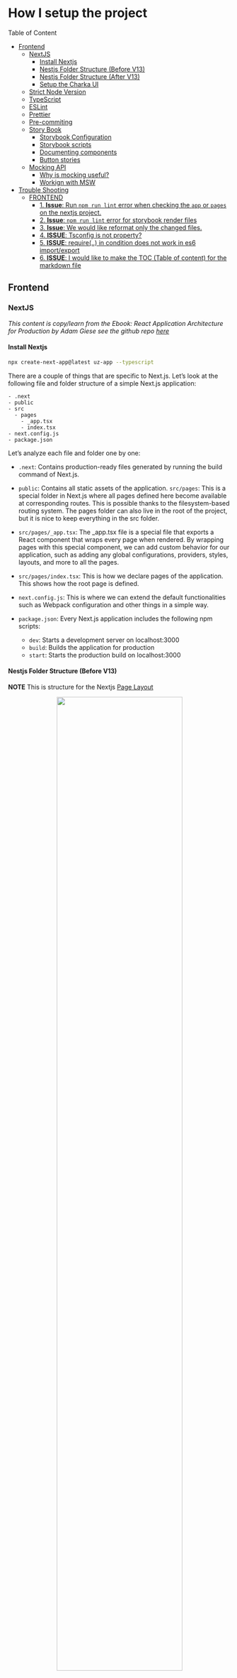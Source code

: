 # How I setup the project

Table of Content

<!-- toc -->

- [Frontend](#frontend)
  * [NextJS](#nextjs)
    + [Install Nextjs](#install-nextjs)
    + [Nestjs Folder Structure (Before V13)](#nestjs-folder-structure-before-v13)
    + [Nestjs Folder Structure (After V13)](#nestjs-folder-structure-after-v13)
    + [Setup the Charka UI](#setup-the-charka-ui)
  * [Strict Node Version](#strict-node-version)
  * [TypeScript](#typescript)
  * [ESLint](#eslint)
  * [Prettier](#prettier)
  * [Pre-commiting](#pre-commiting)
  * [Story Book](#story-book)
    + [Storybook Configuration](#storybook-configuration)
    + [Storybook scripts](#storybook-scripts)
    + [Documenting components](#documenting-components)
    + [Button stories](#button-stories)
  * [Mocking API](#mocking-api)
    + [Why is mocking useful?](#why-is-mocking-useful)
    + [Workign with MSW](#workign-with-msw)
- [Trouble Shooting](#trouble-shooting)
  * [FRONTEND](#frontend)
    + [1. **Issue**: Run `npm run lint` error when checking the `app` or `pages` on the nextjs project.](#1--issue-run-npm-run-lint-error-when-checking-the-app-or-pages-on-the-nextjs-project)
    + [2. **Issue**: `npm run lint` error for storybook render files](#2-issue-npm-run-lint-error-for-storybook-render-files)
    + [3. **Issue**: We would like reformat only the changed files.](#3-issue-we-would-like-reformat-only-the-changed-files)
    + [4. **ISSUE**: Tsconfig is not property?](#4-issue-tsconfig-is-not-property)
    + [5. **ISSUE**: require(..) in condition does not work in es6 import/export](#5-issue-require-in-condition-does-not-work-in-es6-importexport)
    + [6. **ISSUE**: I would like to make the TOC (Table of content) for the markdown file](#6-issue-i-would-like-to-make-the-toc-table-of-content-for-the-markdown-file)

<!-- tocstop -->

## Frontend

### NextJS
*This content is copy/learn from the Ebook: React Application Architecture for Production by Adam Giese see the github repo [here](https://github.com/PacktPublishing/React-Application-Architecture-for-Production/tree/main)*

#### Install Nextjs

```sh
npx create-next-app@latest uz-app --typescript
```

There are a couple of things that are specific to Next.js. Let’s look at the following file and folder structure of a simple Next.js application:

```
- .next
- public
- src
  - pages
    - _app.tsx
    - index.tsx
- next.config.js
- package.json
```

Let’s analyze each file and folder one by one:

- `.next`: Contains production-ready files generated by running the build command of Next.js.

- `public`: Contains all static assets of the application.
`src/pages`: This is a special folder in Next.js where all pages defined here become available at corresponding routes. This is possible thanks to the filesystem-based routing system. The pages folder can also live in the root of the project, but it is nice to keep everything in the src folder.

- `src/pages/_app.tsx`: The _app.tsx file is a special file that exports a React component that wraps every page when rendered. By wrapping pages with this special component, we can add custom behavior for our application, such as adding any global configurations, providers, styles, layouts, and more to all the pages.

- `src/pages/index.tsx`: This is how we declare pages of the application. This shows how the root page is defined. 

- `next.config.js`: This is where we can extend the default functionalities such as Webpack configuration and other things in a simple way.

- `package.json`: Every Next.js application includes the following npm scripts:
    - `dev`: Starts a development server on localhost:3000
    - `build`: Builds the application for production
    - `start`: Starts the production build on localhost:3000


#### Nestjs Folder Structure (Before V13)

**NOTE** This is structure for the Nextjs [Page Layout](https://nextjs.org/docs/pages/building-your-application/routing/pages-and-layouts)


<p align="center">
  <kbd>
      <img width="75%" style="border-color:blue;" src="./doc-assets/nextjs-folder-structure.png" />
  </kbd>
</p>

As we already mentioned, React is very flexible when it comes to project structure.

Some of the benefits of having a good project structure are as follows:

- Separation of concerns
- Easier refactors
- Better reasoning about the code base
- Easier for larger teams to work on the code base simultaneously

Let’s see what the feature-based project structure looks like.

NOTE

We will focus on the src folder only since, from now on, most of the code base lives there.

Here is the structure of our src folder:


```
- components // (1)
- config // (2)
- features // (3)
- layouts // (4)
- lib // (5)
- pages // (6)
- providers // (7)
- stores // (8)
- testing // (9)
- types // (10)
- utils // (11)
```
Let’s analyze each of the folders, one by one:

- `components`: Contains all shared components that are used across the entire application.
- `config`: Contains the application configuration files.
- `features`: Contains all the feature-based modules. We will analyze this one in more detail in the following section.
- `layouts`: Contains different layouts for the pages.
- `lib`: Contains configurations for different libraries that are used in our application.
- `pages`: Contains the pages of our application. This is where Next.js will look for pages in the filesystem-based routing.
- `providers`: Contains all application providers. For example, if our application uses many different providers for styling, state, and so on, we can combine them here and export a single application provider with which we can wrap our _app.tsx to make all the providers available on all the pages.
- `stores`: Contains all global state stores that are used in the application.
- `testing`: Contains test-related mocks, helpers, utilities, and configurations.
- `types`: Contains base TypeScript type definitions that are used across the application.
- `utils`: Contains all shared utility functions.

There is nothing wrong with grouping files in folders based on their types. However, once the application starts to grow, it becomes more difficult to reason about and maintain the code base because there are too many files of a single type.

**Features**

To scale the application in the easiest and most maintainable way, we want to keep most of the application code inside the features folder, which should contain different feature-based things. Every feature folder should contain domain-specific code for a given feature. This will allow us to keep functionalities scoped to a feature and not mix its declarations with the shared things. This is much easier to maintain than a flat folder structure with many files.

Let’s look at one of our feature folders, which has the following structure:

```
- api // (1)
- components // (2)
- types // (3)
- index.ts // (4)
```


- `api`: Contains the API request declarations and API hooks related to a specific feature. This makes our API layer and the UI layer separate and reusable.

- `components`: Contains all components that are scoped to a specific feature.

- `types`: This contains the TypeScript type definitions for a specific feature.

- `index.ts`: This is the entry point of every feature. It behaves as the public API of the feature, and it should only export things that should be public for other parts of the application.

**Import the Feature Module**
One more thing we can configure is enforcing developers to import features code via the index.ts file, like so:


```js
import {JobsList} from '@/features/jobs'
```
We shouldn’t do this:
```js
import {JobsList} from '@/features/jobs/components/jobs-
  list'
```
This will give us a better picture of which dependency is used where and where it comes from. Also, if the feature gets refactored, it doesn’t have to impact any external parts of the application where that component is used.

We can constrain our code by having the following ESLint rule in the .eslintrc.js file:

```js
rules: {
    'no-restricted-imports': [
      'error',
      {
        patterns: ['@/features/*/*'],
      },
    ],
    'import/no-cycle': 'error',
      … rest of the eslint rules
}
```

The `no-restricted-imports` rule will add constraints to imports from other features by erroring if any violations in the preceding pattern are detected.

Things from a feature can only be consumed if they’re exported from the index.ts file of that feature. This will force us to explicitly make something in a feature publicly available.

If we decide to use features this way, we should also include the `import/no-cycle` rule to prevent cyclic dependencies where Feature A imports things from Feature B and vice versa. If this happens, that means something with the application design is wrong and it needs to be restructured.

#### Nestjs Folder Structure (After V13)

From Nextjs v13, they provide the `app router`, see more detail [here](https://nextjs.org/docs/app/building-your-application/routing#the-app-router). Basically, we use `app` folder for routing instead of the `pages` folder.

We have to look the  [Project Organization and File Colocation](https://nextjs.org/docs/app/building-your-application/routing/colocation)


#### Setup the Charka UI
From the [documentation](https://chakra-ui.com/getting-started), we can see that we need to install the following dependencies:

```sh
npm i @chakra-ui/react @emotion/react @emotion/styled framer-motion
```

For the nextjs we need to have a look on [the particular document](https://chakra-ui.com/getting-started/nextjs-guide) too.

### Strict Node Version
We want to make sure that everyone on the team uses the same Node version. This will prevent any potential issues that might occur due to different Node versions.

We can do this by adding the following to the package.json file:
```json
"engines": {
  "node": ">=16.0.0",
  "npm": ">=8.0.0"
}
```

We could add the strict node version by `.npmrc` file:
```sh
# .npmrc
engine-strict=true
```

We could also use the .nvmrc file to specify the Node version. However, this is not recommended since it is not supported by all package managers.

```sh
echo "v16.0.0" > .nvmrc
nvm use
```


### TypeScript

Our project already has TypeScript configured. The TypeScript configuration is defined in the tsconfig.json file at the root of the project. It allows us to configure how strict we want it to be based on our needs:


```json
{
  "compilerOptions": {
    "target": "es5",
    "lib": ["dom", "dom.iterable", "esnext"],
    "allowJs": true,
    "skipLibCheck": true,
    "strict": true,
    "forceConsistentCasingInFileNames": true,
    "noEmit": true,
    "esModuleInterop": true,
    "module": "esnext",
    "moduleResolution": "Node",
    "resolveJsonModule": true,
    "isolatedModules": true,
    "jsx": "preserve",
    "incremental": true,
    "baseUrl": ".",
    "paths": {
      "@/*": ["./src/*"]
    }
  },
  "include": ["next-env.d.ts", "src"],
  "exclude": ["node_modules"]
}
```

Here’s what each line means:

- `"target": "es5"`: This specifies the version of JavaScript that the TypeScript code will be compiled to. In this case, it is set to es5, which is an older version of JavaScript that is widely supported by browsers.
- `"lib": ["dom", "dom.iterable", "esnext"]`: This specifies the library files that will be included in the compilation. In this case, it includes the dom and dom.iterable libraries for working with the Document Object Model (DOM) and the esnext library for using newer JavaScript features.
- `"allowJs": true`: This allows JavaScript files to be included in the compilation.
- `"skipLibCheck": true`: This skips type checking of declaration files.
- `"strict": true`: This enables all strict type checking options.
- `"forceConsistentCasingInFileNames": true`: This ensures that the casing of file names is consistent.
- `"noEmit": true`: This prevents the compiler from emitting any output files.
- `"esModuleInterop": true`: This enables interoperability between CommonJS and ES Modules via the creation of namespace objects for all imports.
- `"module": "esnext"`: This specifies the module code generation. In this case, it is set to esnext, which means that the latest module syntax will be used.
- `"moduleResolution": "bundler"`: This specifies how module imports are resolved. In this case, it is set to bundler, which means that a bundler like webpack or rollup will be used to resolve modules.
- `"resolveJsonModule": true`: This allows importing JSON files as modules.
- `"isolatedModules": true`: This ensures that each file can be transpiled independently without relying on type information from other files.
- `"jsx": "preserve"`: This specifies how JSX syntax should be handled. In this case, it is set to preserve, which means that JSX syntax will be preserved in the output and not transformed.
- `"incremental": true`: This enables incremental compilation by reusing information from previous compilations to speed up subsequent builds.

There is a thing that was also provided:

```json
"baseUrl": ".",
"paths": {
    "@/*": ["./src/*"]
}
```
This will tell the TypeScript compiler that anything imported via @/* will refer to the src folder.

Previously, we had to perform messy imports, like so:

```js
import { Component } from '../../../components/component'
```

Now, we can import components like so:


```js
import { Component } from '@/components/component'
```
No matter how many nested levels we have, we can always import with absolute paths, and we will not be required to change our import statement should we decide to move the consumer file somewhere else.

### ESLint
Linting is a process where linters analyze source code and detect any potential issues in the code base.

We will be using ESLint, which is the most popular linting tool for JavaScript. It can be configured with different plugins and rules to adapt the linter to our application’s needs.

The ESLint configuration is defined in the `.eslintrc.js` file at the root of the project. We can add different rules, extend them with different plugins, and override which files to apply the rules to so that they suit our application’s needs.

Sometimes, we don’t want to lint every folder and file, so we can tell ESLint to ignore folders and files by defining them in the `.eslintignore` file.

ESLint has great integration with editors and IDEs so that we can see any potential issues in the file while we are coding.

To run our linter, we have defined the linting script in `package.json`:


```json
"lint": "eslint --ext .ts,.tsx ./src",
```

By running npm run lint, we will lint every .ts and .tsx file in the src directory, and the linter will notify us about any potential issues.

### Prettier
Prettier is a great tool for formatting code. It enforces a consistent coding style across the entire code base. By utilizing the “format on save” feature in our IDE, we can automatically format the code based on the configuration provided in the .prettierrc file. It will also give us good feedback when something is wrong with the code. If it doesn’t auto-format, something is wrong with the code and it needs to be fixed.

Prettier comes with a default configuration out of the box. We can override this by creating the `.prettierrc` file and modifying the configuration.

Just as with ESLint, sometimes, there are files we do not want to auto-format. We can tell Prettier to ignore files and folders by adding them to the `.prettierignore` file.

To run Prettier, we have defined a couple of scripts in `package.json`:


```json
"prettier": "prettier \"**/*.+(json|ts|tsx)\"",
"format:check": "npm run prettier -- --check",
"format:fix": "npm run prettier -- --write",
```

As we can see, we can run `npm run format:check` to just check the formatting without trying to fix it. If we want to fix it, then we can run `npm run format:fix`, which will modify the files that need to be fixed.

### Pre-commiting
Having static code analysis tools such as TypeScript, ESLint, and Prettier is great; we have configured them and can run individual scripts whenever we make some changes to ensure everything is in the best order.

However, there are some drawbacks. Developers can forget to run all checks before committing to the repo, which can still bring problematic and inconsistent code to production.

Fortunately, there is a solution that can fix this problem: whenever we try to commit to the repository, we want to run all checks in an automated way.

<p align="center">
  <kbd>
      <img width="75%" style="border-color:blue;" src="./doc-assets/pre-commit-checking-diagram.png" />
  </kbd>
</p>

Whenever we attempt to commit to the repository, the git pre-commit hook will run and execute the scripts that will do the checking. If all the checks pass, the changes will be committed to the repository; otherwise, we will have to fix the issues and try again.

To enable this flow, we will use `husky` and `lint-staged`:

`husky` is a tool that allows us to run git hooks. We want to run the pre-commit hook to run the checks before committing our changes.

`lint-staged` is a tool that allows us to run those checks only on files that are in the staging area of Git. This improves the speed of code checking since doing that on the entire code base might be too slow.

We already have these tools installed and configured, but if we didn’t, they could be installed using the following command:


```sh
npm install –-save-dev husky lint-staged
```
Then, we would need to enable Git hooks:


```sh
npx husky install
```
Then, we would need to create the pre-commit hook:


```sh
npx husky add .husky/pre-commit "npx lint-staged"
```

The Husky pre-commit hook will run lint-staged. Then, we would need to define what commands lint-staged should run inside the lint-staged.config.js file:


```js
module.exports = {
  '*.{ts,tsx}': [
    'npm run lint',
    "bash -c 'npm run types:check'",
    'npm run format:check',
  ],
};
```
If we try to commit code that contains any violations, it will fail and stop us from committing the changes.

⚠️ Run `husky` for the nested folder
- see the tip [here](https://stackoverflow.com/questions/53869155/how-to-run-husky-pre-commit-in-child-directory-only) or more detail at [here](https://scottsauber.com/2021/06/01/using-husky-git-hooks-and-lint-staged-with-nested-folders/)

**Use case**
my frontend folder: `/frontend/uz-app`

```json
# at /frontend/uz-app/package.json
{
  "scripts": {
      // other scripts omitted 
      "prepare": "(cd ../../ && husky install ./frontend/uz-app/.husky && touch ./frontend/uz-app/.husky/pre-commit)"
   }
}
```

At the `./husky/pre-commit` file, add the following content:
```sh
#!/bin/sh
. "$(dirname "$0")/_/husky.sh"
cd ./frontend/uz-app && npx lint-staged 
```

Then add the permission
```sh
chmod +x .husky/pre-commit
```


### Story Book
Storybook is a tool that allows us to develop and test UI components in isolation. We can think of it as a tool for making catalogs of all the components we have. It is great for documenting components. A couple of benefits of using Storybook include the following:

Storybook allows developing components in isolation without the need to reproduce the exact state of the application, allowing developers to focus on the things they are building

Storybook serves as a catalog of UI components allowing all stakeholders to try out the components without using them in the application
Storybook is configured by using the following command:

```sh
npx storybook init
```
This command will install all required dependencies and set up the configuration that resides in the .storybook folder at the root of the project.

#### Storybook Configuration
We already have Storybook installed, so let’s look at the configuration, which has two files.

The first file contains the main configuration, which controls how the Storybook server behaves and how it processes our stories. It lives in `.storybook/main.js`:


```js
const path = require('path');
const TsconfigPathsPlugin = require('tsconfig-paths-webpack-plugin');
module.exports = {
  stories: ['../src/**/*.stories.tsx'],
  addons: [
    '@storybook/addon-links',
    '@storybook/addon-essentials',
    '@storybook/addon-interactions',
    '@chakra-ui/storybook-addon',
  ],
  features: {
    emotionAlias: false,
  },
  framework: '@storybook/react',
  core: {
    builder: '@storybook/builder-webpack5',
  },
  webpackFinal: async (config) => {
    config.resolve.plugins = config.resolve.plugins || [];
    config.resolve.plugins.push(
      new TsconfigPathsPlugin({
        configFile: path.resolve(
          __dirname,
          '../tsconfig.json'
        ),
      })
    );
    return config;
  },
};
```
The main configuration contains the following properties:

- `stories`: An array of globs that indicates the locations of our stories.
- `addons`: A list of add-ons used to enhance the default behavior of Storybook.
- `features`: Enables Storybook’s additional features.
- `framework`: Framework-specific configurations.
- `core`: Internal feature configuration.
- `webpackFinal`: Configuration for extending default webpack configuration. We are enabling absolute imports by telling Storybook to use paths from the tsconfig.json file.

The second configuration file controls how the stories are rendered in the UI. This configuration lives in `.storybook/preview.js`:


```js
import { theme } from '../src/config/theme';
export const parameters = {
  actions: { argTypesRegex: '^on[A-Z].*' },
  controls: {
    matchers: {
      color: /(background|color)$/i,
      date: /Date$/,
    },
  },
  controls: { expanded: true },
  chakra: {
    theme,
  },
};
```
Notice how we are passing the theme to the chakra property in parameters. This will enable Chakra theming to be applied to our components in Storybook.

We can optionally export decorators, which will wrap all the stories. It is useful if the components rely on some providers that we want to have available in all stories.

#### Storybook scripts
Our Storybook setup has two npm scripts:

*Running Storybook in development*
To start the development server, we can execute the following command:


`npm run storybook`
The command will open Storybook at http://localhost:6006/.

Building Storybook for production
We can also generate and deploy the stories to be visible without running the development server. To build the stories, we can execute the following command:


`npm run storybook:build`
Generated files can then be found in the storybook-static folder, and they can be deployed anywhere.

Now that we have familiarized ourselves with the setup, it’s time to write the stories for the components.

#### Documenting components
If we recall from the previous section, the configuration in .storybook/main.js has the stories property as follows:


`stories: ['../src/**/*.stories.tsx']`
This means that any file in the src folder that ends with .stories.tsx should be picked by Storybook and treated as a story. With that said, we will co-locate stories next to the components, so the structure for every component will look something like this:


```
components
  my-component
    my-component.stories.tsx
    my-component.tsx
    index.ts
```
We will create our stories based on Component Story Format (CSF), an open standard for writing component examples.

But first, what is a story? According to the CSF standard, a story should represent a single source of truth for a component. We can think of a story as a user story where a component is presented in the corresponding state.

CSF requires the following:

Default exports should define metadata about a component, including the component itself, the component’s name, decorators, and parameters
Named exports should define all stories
Let’s now create the stories for the components.
#### Button stories
To create stories for the Button component, we need to create an src/components/button/button.stories.tsx file.

Then, we can start by adding the required imports:


```js
import { PlusSquareIcon } from '@chakra-ui/icons';
import { Meta, StoryFn } from '@storybook/react';
import { Button, ButtonProps } from './button';
```
Then, we create the meta configuration object:


```js
const meta: Meta = {
  title: 'Components/Button',
  component: Button,
};
export default meta;
```
Notice that we are exporting it as a default export. This is what Storybook requires, according to CSF.

Since we can have multiple stories, we must create a story template:


```js
const Template: StoryFn<ButtonProps> = (props) => (
  <Button {...props} />
);
```
And then we can export the first story:


```js
export const Default = Template.bind({});
Default.args = {
  children: 'Click Me',
};
```
We can pass any props we need to the args object attached to the story, which will be reflected in our stories in Storybook.

We can do the same thing for another story where we want to have a version of Button that has an icon:

```js
export const WithIcon = Template.bind({});
WithIcon.args = {
  children: 'Click Me',
  icon: <PlusSquareIcon />,
};
```
To see the story, let’s execute the following command:


```sh
npm run storybook
```

<p align="center">
  <kbd>
      <img width="75%" style="border-color:blue;" src="./doc-assets/storybook.png" />
  </kbd>
</p>

### Mocking API

#### Why is mocking useful?
Mocking is the process of simulating parts of the system, meaning they are not production-ready but fake versions that are useful for development and testing.

You may ask yourself, Why do we want to bother with setting a mocked API? There are several benefits of having the API mocked:

- `Independence of external services during development`: A web application usually consists of many different parts such as the frontend, the backend, external third-party APIs, and so on. When developing our frontends, we want to be as autonomous as possible without getting blocked by some parts of the system that are not functional. If the API of our application is broken or unfinished, we should still be able to proceed with developing the frontend part of the application.

- `Good for quick prototyping`: Mocked endpoints allow us to prototype the application quicker since they don't require any additional setup such as the backend server, database, and so on. Very useful for building proofs of concept (POCs) and minimum viable product (MVP) applications.

- `Offline development`: Having mocked API endpoints allows us to develop our application without an internet connection.

- `Testing`: We do not want to hit our real services while testing our frontends. That’s where mocked APIs become useful. We can build and test the entire functionality as if we were building it against a real API and then switch to the real one when in production.

For testing our API endpoints, we will use the Mock Service Worker (MSW) library, a great tool that allows us to mock endpoints in a very elegant way.

#### Working with MSW

```mermaid
sequenceDiagram
    participant Browser
    participant Service Worker
    participant MSW
    Browser->>Service Worker: 1. Request
    Service Worker->>MSW: 2. Request clone
    MSW->>MSW: 3. Match against mocks
    MSW->>Service Worker: Mocked Response
    Service Worker->>Browser: responseWith(mockedResponse)
```

**Init & Setup MSW**
```sh
npx msw init public/ --save
npm install msw @mswjs/data msw-devtools --save-dev
```

Set more setup information at [here](https://mswjs.io/docs/getting-started/mocks)

At `src/testing/mocks/browser.ts`
```js
import { setupWorker } from 'msw';
import { handlers } from './handlers';
export const worker = setupWorker(...handlers);
```

At `src/testing/mocks/server.ts`
```js
import { setupServer } from 'msw/node';
import { handlers } from './handlers';
export const server = setupServer(...handlers);
```

At `src/testing/mocks/initialize.ts`:
```js
import { IS_SERVER } from '@/config/constants';
const initializeMocks = () => {
  if (IS_SERVER) {
    const { server } = require('./server');
    server.listen();
  } else {
    const { worker } = require('./browser');
    worker.start();
  }
};
initializeMocks();
```

Integrate Mock at `src/lib/msw.tsx`:
```js
import { MSWDevTools } from 'msw-devtools';
import { ReactNode } from 'react';
import { IS_DEVELOPMENT } from '@/config/constants';
import { db, handlers } from '@/testing/mocks';
export type MSWWrapperProps = {
  children: ReactNode;
};
require('@/testing/mocks/initialize');
export const MSWWrapper = ({
  children,
}: MSWWrapperProps) => {
  return (
    <>
      {IS_DEVELOPMENT && (
        <MSWDevTools db={db} handlers={handlers} />
      )}
      {children}
    </>
  );
};
```

Link to Nextjs App at `src/pages/_app.tsx`:
```js
import dynamic from 'next/dynamic';
import { API_MOCKING } from '@/config/constants';
import { MSWWrapperProps } from '@/lib/msw';

// ...
const MSWWrapper = dynamic<MSWWrapperProps>(() =>
  import('@/lib/msw').then(({ MSWWrapper }) => MSWWrapper)
);


// ...
return (
    <AppProvider>
      {API_MOCKING ? (
        <MSWWrapper>{pageContent}</MSWWrapper>
      ) : (
        pageContent
      )}
    </AppProvider>
  );

```

Try with first handler `src/testing/mocks/handlers/index.ts`:
```js
import { rest } from 'msw';
import { API_URL } from '@/config/constants';
export const handlers = [
  rest.get(`${API_URL}/healthcheck`, (req, res, ctx) => {
    return res(
      ctx.status(200),
      ctx.json({ healthy: true })
    );
  }),
];
```

Config memory db at `src/testing/mocks/db.ts`:
It will support db operator like `db.job.{findFirst|findMany|create|update|delete}`
```js
import { factory, primaryKey } from '@mswjs/data';
import { uid } from '@/utils/uid';
const models = {
  user: {
    id: primaryKey(uid),
    createdAt: Date.now,
    email: String,
    password: String,
    organizationId: String,
  },
  organization: {
    id: primaryKey(uid),
    createdAt: Date.now,
    adminId: String,
    name: String,
    email: String,
    phone: String,
    info: String,
  },
  job: {
    id: primaryKey(uid),
    createdAt: Date.now,
    organizationId: String,
    position: String,
    info: String,
    location: String,
    department: String,
  },
};
export const db = factory(models);
```

Populate data to db from test_data file at `src/testing/mocks/seed-db.ts`:
```js
import { db } from './db';
import { testData } from '../test-data';
export const seedDb = () => {
  const userCount = db.user.count();
  if (userCount > 0) return;
  testData.users.forEach((user) => db.user.create(user));
  testData.organizations.forEach((organization) =>
    db.organization.create(organization)
  );
  testData.jobs.forEach((job) => db.job.create(job));
};
```

and init the db at `src/testing/mocks/initialize.ts`:
```js
import { IS_SERVER } from '@/config/constants';
import { seedDb } from './seed-db';
const initializeMocks = () => {
  if (IS_SERVER) {
    const { server } = require('./server');
    server.listen();
  } else {
    const { worker } = require('./browser');
    worker.start();
  }
  seedDb();
};
initializeMocks();
```

After setup and run project with `npm run dev` we have
<p align="center">
  <kbd>
      <img width="75%" style="border-color:blue;" src="./doc-assets/mock_dev-tool.png" />
  </kbd>
</p>
<p align="center">
  <kbd>
      <img width="75%" style="border-color:blue;" src="./doc-assets/mock_dev-tool_api.png" />
  </kbd>
</p>
<p align="center">
  <kbd>
      <img width="75%" style="border-color:blue;" src="./doc-assets/mock_dev-tool_data.png" />
  </kbd>
</p>

### API Client with Axios and @tanstack/react-query

```sh
npm install axios @tanstack/react-query@4 @tanstack/react-query-devtools@4 --save  
```

Config rest client api on `src/lib/api-client.ts`:
```js
import Axios from 'axios';
import { API_URL } from '@/config/constants';
export const apiClient = Axios.create({
  baseURL: API_URL,
  headers: {
    'Content-Type': 'application/json',
  },
});
apiClient.interceptors.response.use(
  (response) => {
    return response.data;
  },
  (error) => {
    const message =
      error.response?.data?.message || error.message;
    console.error(message);
    return Promise.reject(error);
  }
);
```

To use the `react-query` we need to config the `react-query -client` on `src/lib/react-query.ts` and support `react-query-provider` to use `useQuery` correctly.


Config `queryClient` on `src/lib/react-query.ts`:
```js
import { QueryClient } from '@tanstack/react-query';
export const queryClient = new QueryClient({
  defaultOptions: {
    queries: {
      retry: false,
      refetchOnWindowFocus: false,
      useErrorBoundary: true,
    },
  },
});
```

Using the `QueryClientProvider` at `src/providers/app.tsx`:
```js

import {
  ChakraProvider,
  GlobalStyle,
} from '@chakra-ui/react';
import { QueryClientProvider } from '@tanstack/
  react-query';
import { ReactQueryDevtools } from '@tanstack/
  react-query-devtools';
import { ReactNode } from 'react';
import { ErrorBoundary } from 'react-error-boundary';
import { theme } from '@/config/theme';
import { queryClient } from '@/lib/react-query';
type AppProviderProps = {
  children: ReactNode;
};
export const AppProvider = ({
  children,
}: AppProviderProps) => {
  return (
    <ChakraProvider theme={theme}>
      <ErrorBoundary
        fallback={<div>Something went wrong!</div>}
        onError={console.error}
      >
        <GlobalStyle />
        <QueryClientProvider client={queryClient}>
          <ReactQueryDevtools initialIsOpen={false} />
          {children}
        </QueryClientProvider>
      </ErrorBoundary>
    </ChakraProvider>
  );
};

```

Example to use `react-query` to implement the `GET /jobs` API:

```js
import { useQuery } from '@tanstack/react-query';
import { apiClient } from '@/lib/api-client';
import { Job } from '../types';
type GetJobsOptions = {
  params: {
    organizationId: string | undefined;
  };
};
export const getJobs = ({
  params,
}: GetJobsOptions): Promise<Job[]> => {
  return apiClient.get('/jobs', {
    params,
  });
};
export const useJobs = ({ params }: GetJobsOptions) => {
  const { data, isFetching, isFetched } = useQuery({
    queryKey: ['jobs', params],
    queryFn: () => getJobs({ params }),
    enabled: !!params.organizationId,
    initialData: [],
  });
  return {
    data,
    isLoading: isFetching && !isFetched,
  };
};
```


## Trouble Shooting
### FRONTEND
#### 1.  **Issue**: Run `npm run lint` error when checking the `app` or `pages` on the nextjs project.

Resolve: default use `next lint`, we should use `eslint` instead

#### 2. **Issue**: `npm run lint` error for storybook render files
```
(node:92683) ExperimentalWarning: The ESM module loader is experimental.
internal/modules/run_main.js:54
    internalBinding('errors').triggerUncaughtException(
                              ^

Error [ERR_UNSUPPORTED_ESM_URL_SCHEME]: Only file and data URLs are supported by the default ESM loader
    at Loader.defaultResolve [as _resolve] (internal/modules/esm/resolve.js:727:11)
    at Loader.resolve (internal/modules/esm/loader.js:97:40)
    at Loader.getModuleJob (internal/modules/esm/loader.js:243:28)
    at ModuleWrap.<anonymous> (internal/modules/esm/module_job.js:46:40)
    at link (internal/modules/esm/module_job.js:45:36) {
  code: 'ERR_UNSUPPORTED_ESM_URL_SCHEME'
```
Resolve: Add the ignore pattern to the `.eslintignore` file

#### 3. **Issue**: We would like reformat only the changed files.
So we would like to run the command as below:
```sh
npx prettier --write $(git diff --staged --name-only | grep  -E "\.js|\.ts" | xargs) 
```
But we got the error:
```
[error] No files matching the pattern were found: "frontend/uz-app/package.json".
[error] No files matching the pattern were found: "frontend/uz-app/src/providers/app.tsx".
```

Resolve: The reason is that the `git diff` command need to return the relative path, so we need to add the `--relative` option to the `git diff` command:
```sh
prettier --write $(git diff --staged --name-only --relative | grep  -E "\.js|\.ts|\.css|\.scss|\.sass" | xargs)
```

The command `git diff --staged --name-only --relative | grep  -E "\.js|\.ts|\.css|\.scss|\.sass" | xargs` is a combination of several commands that are used to perform a specific task. Here’s what each part of the command does:

- `git diff --staged --name-only --relative`: This part of the command uses the git diff command to show the differences between the staged changes and the current state of the repository. The `--staged` flag specifies that only staged changes should be shown, while the `--name-only` flag specifies that only the names of changed files should be displayed. The `--relative` flag makes the output relative to the current directory.

- `grep -E "\.js|\.ts|\.css|\.scss|\.sass"`: This part of the command uses the grep command to filter the output of the previous command. The `-E` flag specifies that extended regular expressions should be used, and the regular expression `"\.js|\.ts|\.css|\.scss|\.sass"` matches any file name that ends with `.js`, `.ts`, `.css`, `.scss`, or `.sass`.

- `xargs`: This part of the command uses the `xargs` command to take the output of the previous command and pass it as arguments to another command. In this case, no other command is specified, so xargs will simply print out the arguments it receives.

In summary, this command shows the names JavaScript, TypeScript, CSS, SCSS, and SASS files that have been staged for commit in a Git repository.

#### 4. **ISSUE**: Tsconfig is not property?
Resolve: `npx tsc --traceResolution` to see the error 

The command `npx tsc --traceResolution` is used to run the TypeScript compiler (`tsc`) with the `--traceResolution` flag. The `npx` command is used to execute a command from a package that is not installed globally, in this case, the TypeScript compiler.

The `--traceResolution` flag is used to provide detailed information about how the TypeScript compiler resolves module imports. When this flag is used, the compiler will output information about each module import it encounters, including the file path of the imported module and any relevant configuration options that were used to resolve the import.

This can be useful for debugging issues with module resolution, such as when a module cannot be found or when the wrong version of a module is being imported. By using the `--traceResolution` flag, you can see exactly how the compiler is resolving each import and identify any issues that may be causing problems.

#### 5. **ISSUE**: require(..) in condition does not work in es6 import/export
```js
 const { server } = require('./server');
    server.listen();
```

Resolve: using `import('lib').then()` instead
```js
    import ('./server').then(({server}) => {
        server.listen();
    });
```

#### 6. **ISSUE**: I would like to make the TOC (Table of content) for the markdown file

Resolve: using the `markdown-toc` package
```sh
npm install markdown-toc --save-dev
markdown-toc --help
```

For example, incase you would like to make the TOC for the `README.md` file, you need to add the following content to the `README.md` file:
```md
< ! - - t o c - - > 
```

Then add the script to the `package.json` file
```json
"scripts": {
    "toc": "markdown-toc -i README.md"
}
```

Then run the command `npm run toc` to generate the TOC for the `README.md` file.

